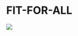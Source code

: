 # FIT-FOR-ALL




<img src="https://komarev.com/ghpvc/?username=FIT-FOR-ALL&color=green&label=+Developers+Inspired"/>
